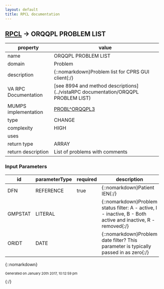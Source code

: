 ```yaml
---
layout: default
title: RPCL documentation
---
```




## [RPCL](TableOfContent.md) &#8594; ORQQPL PROBLEM LIST 

 property | value 
--- | --- 
 name | ORQQPL PROBLEM LIST
 domain | Problem
 description | {::nomarkdown}Problem list for CPRS GUI client{:/}
 VA RPC Documentation | [see 8994 and method descriptions](../vistaRPC documentation/ORQQPL PROBLEM LIST)
 MUMPS implementation | [PROBL^ORQQPL3](http://code.osehra.org/dox/Routine_ORQQPL3_source.html)
 type | CHANGE
 complexity | HIGH
 uses | 
 return type | ARRAY
 return description | List of problems with comments

### Input Parameters

| id | parameterType | required | description | example | 
| --- | --- | --- | --- | --- | 
| DFN | REFERENCE | true | {::nomarkdown}Patient IEN{:/} | 25 | 
| GMPSTAT | LITERAL |  | {::nomarkdown}Problem status filter: A - active, I - inactive, B - Both active and inactive, R - removed{:/} | A | 
| ORIDT | DATE |  | {::nomarkdown}Problem date filter? This parameter is typically passed in as zero{:/} | 0 | 

{::nomarkdown} <br/><p style="font-size: 11px">Generated on January 20th 2017, 10:12:59 pm</p>{:/}
